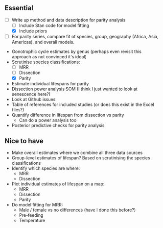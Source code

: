 ## Essential

* [ ] Write up method and data description for parity analysis
  * [ ] Include Stan code for model fitting
  * [x] Include priors

* [ ] For parity series, compare fit of species, group, geography (Africa, Asia, Americas), and overall models. 

* Gonotrophic cycle estimates by genus (perhaps even revisit this approach as not convinced it's ideal)
* Scrutinise species classifications:
  * [ ] MRR
  * [ ] Dissection
  * [x] Parity
* Estimate individual lifespans for parity
* Dissection power analysis SOM (I think I just wanted to look at senescence here?)
* Look at Github issues
* Table of references for included studies (or does this exist in the Excel files?)
* Quantify difference in lifespan from dissection vs parity
  * Can do a power analysis too
* Posterior predictive checks for parity analysis

## Nice to have

* Make overall estimates where we combine all three data sources
* Group-level estimates of lifespan? Based on scrutinising the species classifications
* Identify which species are where:
  * MRR
  * Dissection
* Plot individual estimates of lifespan on a map:
  * MRR
  * Dissection
  * Parity
* Do model fitting for MRR:
  * Male / female vs no differences (have I done this before?)
  * Pre-feeding
  * Temperature